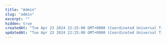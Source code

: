 ```yaml
---
title: "Admin"
slug: "admin"
excerpt: ""
hidden: true
createdAt: "Tue Apr 23 2024 22:25:00 GMT+0000 (Coordinated Universal Time)"
updatedAt: "Tue Apr 23 2024 22:25:00 GMT+0000 (Coordinated Universal Time)"
---
```

